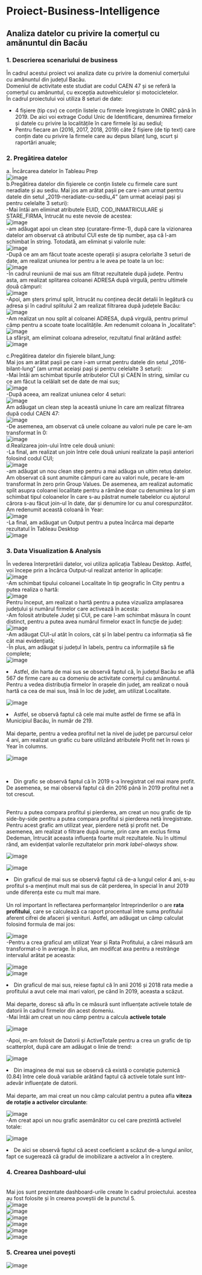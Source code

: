 # Proiect-Business-Intelligence
## Analiza datelor cu privire la comerțul cu amănuntul din Bacău

### 1. Descrierea scenariului de business<br>


În cadrul acestui proiect voi analiza date cu privire la domeniul comerțului cu amănuntul din județul Bacău.<br>
Domeniul de activitate este studiat are codul CAEN 47 și se referă la comerțul cu amănuntul, cu excepția autovehiculelor și motocicletelor.<br>
În cadrul proiectului voi utiliza 8 seturi de date:
<ul>
<li>4 fișiere (tip csv) ce conțin listele cu firmele înregistrate în ONRC până în 2019. De aici voi extrage Codul Unic de Identificare, denumirea firmelor și datele cu privire la localitățile în care firmele își au sediul;</li>
<li>Pentru fiecare an (2016, 2017, 2018, 2019) câte 2 fișiere (de tip text) care conțin date cu privire la firmele care au depus bilanț lung, scurt și raportări anuale; </li>
</ul>

### 2. Pregătirea datelor

a. Încărcarea datelor în Tableau Prep <br>
![image](https://user-images.githubusercontent.com/63421754/124277848-3222b700-db4e-11eb-8dae-f0ef43ce5231.png)
<br>
b.Pregătirea datelor din fișierele ce conțin listele cu firmele care sunt neradiate și au sediu. Mai jos am arătat pașii pe care i-am urmat pentru datele din setul „2019-neradiate-cu-sediu_4” (am urmat aceiași pași și pentru celelalte 3 seturi):<br>
-Mai întâi am eliminat atributele EUID, COD_INMATRICULARE și STARE_FIRMA, întrucât nu este nevoie de acestea:<br>
![image](https://user-images.githubusercontent.com/63421754/124277936-4e265880-db4e-11eb-9c93-4cf3fb179f89.png)<br>
-am adăugat apoi un clean step (curatare-firme-1), după care la vizionarea datelor am observat că atributul CUI este de tip number, așa că l-am schimbat în string. Totodată, am eliminat și valorile nule:<br>
![image](https://user-images.githubusercontent.com/63421754/124278011-64ccaf80-db4e-11eb-8bd0-c71a8e6aa2f0.png)<br>
-După ce am am făcut toate aceste operații și asupra celorlalte 3 seturi de date, am realizat uniunea lor pentru a le avea pe toate la un loc:<br>
![image](https://user-images.githubusercontent.com/63421754/124278081-7ada7000-db4e-11eb-9476-1eae331461d7.png)<br>
-În cadrul reuniunii de mai sus am filtrat rezultatele după județe. Pentru asta, am realizat splitarea coloanei ADRESA după virgulă, pentru ultimele două câmpuri:<br>
![image](https://user-images.githubusercontent.com/63421754/124278153-947bb780-db4e-11eb-880f-9d90691cf64c.png)<br>
-Apoi, am șters primul split, întrucât nu conținea decât detalii în legătură cu adresa și în cadrul splitului 2 am realizat filtrarea după județele Bacău:<br>
![image](https://user-images.githubusercontent.com/63421754/124278209-a52c2d80-db4e-11eb-948a-3efee9e7e704.png)<br>
-Am realizat un nou split al coloanei ADRESA, după virgulă, pentru primul câmp pentru a scoate toate localitățile. Am redenumit coloana în „localitate”:
![image](https://user-images.githubusercontent.com/63421754/124278262-b7a66700-db4e-11eb-9f50-f3b05eb3c6d3.png)<br>
La sfârșit, am eliminat coloana adreselor, rezultatul final arătând astfel:<br>
![image](https://user-images.githubusercontent.com/63421754/124278314-c7be4680-db4e-11eb-9363-9a2d4d211ff5.png)<br>

c.Pregătirea datelor din fișierele bilant_lung:<br>
Mai jos am arătat pașii pe care i-am urmat pentru datele din setul „2016-bilant-lung” (am urmat aceiași pași și pentru celelalte 3 seturi):<br>
-Mai întâi am schimbat tipurile atributelor CUI și CAEN în string, similar cu ce am făcut la celălalt set de date de mai sus;<br>
![image](https://user-images.githubusercontent.com/63421754/124278567-15d34a00-db4f-11eb-8168-c78d58b48d85.png)<br>
-După aceea, am realizat uniunea celor 4 seturi:<br>
![image](https://user-images.githubusercontent.com/63421754/124278634-297eb080-db4f-11eb-893a-723887106ad7.png)<br>
Am adăugat un clean step la această uniune în care am realizat filtrarea după codul CAEN 47:<br>
![image](https://user-images.githubusercontent.com/63421754/124278678-39969000-db4f-11eb-94f5-0c6d16fb29b1.png)<br>
-De asemenea, am observat că unele coloane au valori nule pe care le-am transformat în 0:<br>
![image](https://user-images.githubusercontent.com/63421754/124278762-56cb5e80-db4f-11eb-874b-791cc23cd85f.png)<br>
d.Realizarea join-ului între cele două uniuni:<br>
-La final, am realizat un join între cele două uniuni realizate la pașii anteriori folosind codul CUI;<br>
![image](https://user-images.githubusercontent.com/63421754/124278831-6d71b580-db4f-11eb-9755-22ae10ae338d.png)<br>
-am adăugat un nou clean step pentru a mai adăuga un ultim retuș datelor. Am observat că sunt anumite câmpuri care au valori nule, pecare le-am transformat în zero prin Group Values. De asemenea, am realizat automatic split asupra coloanei localitate pentru a rămâne doar cu denumirea lor și am schimbat tipul coloanelor în care s-au păstrat numele tabelelor cu ajutorul cărora s-au făcut join-ul în date, dar și denumire lor cu anul corespunzător. Am redenumit această coloană în Year:<br>
![image](https://user-images.githubusercontent.com/63421754/124278901-837f7600-db4f-11eb-851d-c8fa3bce5bcf.png)<br>
-La final, am adăugat un Output pentru a putea încărca mai departe rezultatul în Tableau Desktop<br>
![image](https://user-images.githubusercontent.com/63421754/124278966-985c0980-db4f-11eb-8a9e-c0c884bd3ae1.png)<br>
### 3.	Data Visualization & Analysis

În vederea înterpretării datelor, voi utiliza aplicația Tableau Desktop. Astfel, voi începe prin a încărca Output-ul realizat anterior în aplicație:<br>
![image](https://user-images.githubusercontent.com/63421754/124279055-b0cc2400-db4f-11eb-95d5-0a7335ebfbf8.png)<br>
-Am schimbat tipului coloanei Localitate în tip geografic în City pentru a putea realiza o hartă:<br>
![image](https://user-images.githubusercontent.com/63421754/124279128-c9d4d500-db4f-11eb-8403-2447e2712230.png)<br>
Pentru început, am realizat o hartă pentru a putea vizualiza amplasarea județului și numărul firmelor care activează în acesta:<br>
-Am folosit atributele Județ și CUI, pe care l-am schimbat măsura în count distinct, pentru a putea avea numărul firmelor exact în funcție de județ:<br>
![image](https://user-images.githubusercontent.com/63421754/124279187-e113c280-db4f-11eb-8daa-ad547f418daf.png)<br>
-Am adăugat CUI-ul atât în colors, cât și în label pentru ca informația să fie cât mai evidențiată;<br>
-În plus, am adăugat și județul în labels, pentru ca informațiile să fie complete;<br>
![image](https://user-images.githubusercontent.com/63421754/124283061-2639f380-db54-11eb-9185-7faf3c32b90e.png)
<br>

<li>Astfel, din harta de mai sus se observă faptul că, în județul Bacău se află 567 de firme care au ca domeniu de activitate comerțul cu amănuntul.</li>
Pentru a vedea distribuția firmelor în orașele din județ, am realizat o nouă hartă ca cea de mai sus, însă în loc de județ, am utilizat Localitate.<br>

![image](https://user-images.githubusercontent.com/63421754/124284562-c8a6a680-db55-11eb-93c0-36c5deae28fc.png)<br>
<li>Astfel, se observă faptul că cele mai multe astfel de firme se află în Municipiul Bacău, în număr de 219.</li>
<br>Mai departe, pentru a vedea profitul net la nivel de județ pe parcursul celor 4 ani, am realizat un grafic cu bare utilizând atributele Profit net în rows și Year în columns.<br>

![image](https://user-images.githubusercontent.com/63421754/124284670-d9571c80-db55-11eb-877a-34841ff8504f.png)

<br><li>Din grafic se observă faptul că în 2019 s-a înregistrat cel mai mare profit. De asemenea, se mai observă faptul că din 2016 până în 2019 profitul net a tot crescut.</li><br>

Pentru a putea compara profitul și pierderea, am creat un nou grafic de tip side-by-side pentru a putea compara profitul si pierderea netă înregistrate. Pentru acest grafic am utilizat year, pierdere netă și profit net. De asemenea, am realizat o filtrare după nume, prin care am exclus firma Dedeman, întrucât aceasta influența foarte mult rezultatele. Nu în ultimul rând, am evidențiat valorile rezultatelor prin <i>mark label-always show.</i><br>

![image](https://user-images.githubusercontent.com/63421754/124279879-ac543b00-db50-11eb-8675-71d7c5563ab8.png)<br>

![image](https://user-images.githubusercontent.com/63421754/124282385-706ea500-db53-11eb-89c9-509eb96e2ff9.png)<br>

<li>Din graficul de mai sus se observă faptul că de-a lungul celor 4 ani, s-au profitul s-a menținut mult mai sus de cât perderea, în special în anul 2019 unde diferența este cu mult mai mare.</li><br>
Un rol important în reflectarea performanţelor întreprinderilor o are <b>rata profitului</b>, care se calculează ca raport procentual între suma profitului aferent cifrei de afaceri și venituri. Astfel, am adăugat un câmp calculat folosind formula de mai jos:<br>

![image](https://user-images.githubusercontent.com/63421754/124280258-24bafc00-db51-11eb-87b1-2d59f1fe078f.png)
<br>-Pentru a crea graficul am utilizat Year și Rata Profitului, a cărei măsură am transformat-o în average. În plus, am modifcat axa pentru a restrânge intervalul arătat pe aceasta:<br>

![image](https://user-images.githubusercontent.com/63421754/124280507-706da580-db51-11eb-9042-c71521d1f667.png)
<br>
![image](https://user-images.githubusercontent.com/63421754/124280391-4c11c900-db51-11eb-83db-4bea5e8a2f4e.png)
<br>
<li>Din graficul de mai sus, reiese faptul că în anii 2016 și 2018 rata medie a profitului a avut cele mai mari valori, pe când în 2019, aceasta a scăzut.</li><br>
Mai departe, doresc să aflu în ce măsură sunt influențate activele totale de datorii în cadrul firmelor din acest domeniu.<br>
-Mai întâi am creat un nou câmp pentru a calcula <b>activele totale</b>

![image](https://user-images.githubusercontent.com/63421754/124280670-a27f0780-db51-11eb-874b-53c09969d0fb.png)<br>

-Apoi, m-am folosit de Datorii și ActiveTotale pentru a crea un grafic de tip scatterplot, după care am adăugat o linie de trend:<br>

![image](https://user-images.githubusercontent.com/63421754/124280753-bd517c00-db51-11eb-9dfb-6593db397ee3.png)
<br><li>Din imaginea de mai sus se observă că există o corelație puternică (0.84) între cele două variabile arătând faptul că activele totale sunt într-adevăr influențate de datorii.</li><br>
Mai departe, am mai creat un nou câmp calculat pentru a putea afla <b>viteza de rotație a activelor circulante</b>:<br>

![image](https://user-images.githubusercontent.com/63421754/124280955-ebcf5700-db51-11eb-88ad-9da1d09fd2d0.png)
<br>
-Am creat apoi un nou grafic asemănător cu cel care prezintă activelel totale:<br>

![image](https://user-images.githubusercontent.com/63421754/124281073-086b8f00-db52-11eb-9e2d-655bb8f99d00.png)
<br><li>De aici se observă faptul că acest coeficient a scăzut de-a lungul anilor, fapt ce sugerează că gradul de imobilizare a activelor a în creștere.</li>
### 4. Crearea Dashboard-ului
<br> Mai jos sunt prezentate dashboard-urile create în cadrul proiectului. acestea au fost folosite și în crearea poveștii de la punctul 5.<br>
![image](https://user-images.githubusercontent.com/63421754/124281591-87f95e00-db52-11eb-8762-6d6edc4bebd1.png)
<br>
![image](https://user-images.githubusercontent.com/63421754/124281647-9778a700-db52-11eb-9c5d-8e0de60df267.png)
<br>
![image](https://user-images.githubusercontent.com/63421754/124281707-a8c1b380-db52-11eb-87f9-7e6b492619e8.png)
<br>
![image](https://user-images.githubusercontent.com/63421754/124281744-b4ad7580-db52-11eb-80f0-78e1acefe519.png)
<br>
![image](https://user-images.githubusercontent.com/63421754/124281775-c131ce00-db52-11eb-88ac-95182a35e179.png)
<br>
![image](https://user-images.githubusercontent.com/63421754/124281813-cc84f980-db52-11eb-9bb8-29dc988d1e7e.png)
<br>
### 5. Crearea unei povești

![image](https://user-images.githubusercontent.com/63421754/124285753-e9bbc700-db56-11eb-81ff-abf7d3e809eb.png)












 













